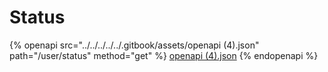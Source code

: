 # Status

{% openapi src="../../../../../.gitbook/assets/openapi (4).json" path="/user/status" method="get" %}
[openapi (4).json](<../../../../../.gitbook/assets/openapi (4).json>)
{% endopenapi %}

